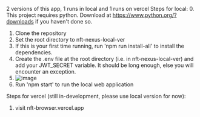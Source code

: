 2 versions of this app, 1 runs in local and 1 runs on vercel
Steps for local:
0. This project requires python. Download at https://www.python.org/?downloads if you haven't done so.
1. Clone the repository
2. Set the root directory to nft-nexus-local-ver
3. If this is your first time running, run 'npm run install-all' to install the dependencies.
4. Create the .env file at the root directory (i.e. in nft-nexus-local-ver) and add your JWT_SECRET variable. It should be long enough, else you will encounter an exception.
5. ![image](https://github.com/aaronlim02/NFT-Browser/assets/156634411/db20d6ba-b415-437e-add1-4178fe952944)
6. Run 'npm start' to run the local web application

Steps for vercel (still in-development, please use local version for now):
1. visit nft-browser.vercel.app
